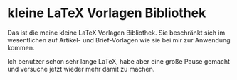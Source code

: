 # kleine LaTeX Vorlagen Bibliothek

Das ist die meine kleine LaTeX Vorlagen Bibliothek.
Sie beschränkt sich im wesentlichen auf Artikel- und Brief-Vorlagen wie sie bei mir zur Anwendung kommen.

Ich benutzer schon sehr lange LaTeX, habe aber eine große Pause gemacht und versuche jetzt wieder mehr damit zu machen.
